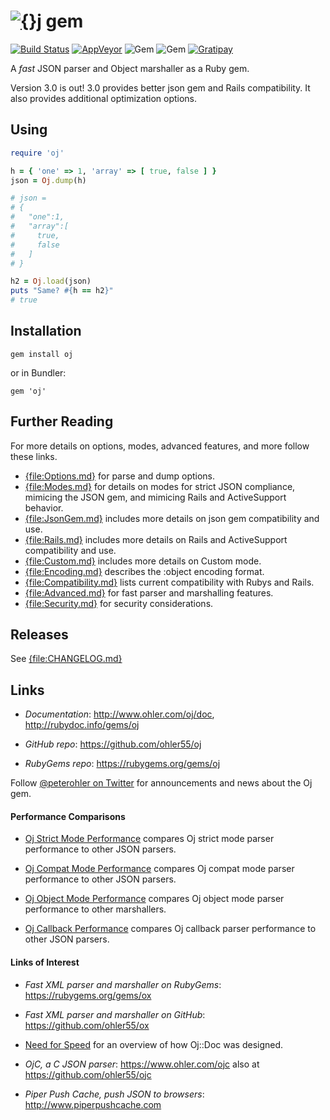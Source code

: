 # [![{}j](http://www.ohler.com/dev/images/oj_comet_64.svg)](http://www.ohler.com/oj) gem

[![Build Status](https://img.shields.io/travis/ohler55/oj/master.svg)](http://travis-ci.org/ohler55/oj?branch=master) [![AppVeyor](https://img.shields.io/appveyor/ci/ohler55/oj/master.svg)](https://ci.appveyor.com/project/ohler55/oj) ![Gem](https://img.shields.io/gem/v/oj.svg) ![Gem](https://img.shields.io/gem/dt/oj.svg) [![Gratipay](https://img.shields.io/gratipay/project/oj.svg)](https://gratipay.com/oj/)

A *fast* JSON parser and Object marshaller as a Ruby gem.

Version 3.0 is out! 3.0 provides better json gem and Rails compatibility. It
also provides additional optimization options.

## Using

```ruby
require 'oj'

h = { 'one' => 1, 'array' => [ true, false ] }
json = Oj.dump(h)

# json =
# {
#   "one":1,
#   "array":[
#     true,
#     false
#   ]
# }

h2 = Oj.load(json)
puts "Same? #{h == h2}"
# true
```

## Installation
```
gem install oj
```

or in Bundler:

```
gem 'oj'
```

## Further Reading

For more details on options, modes, advanced features, and more follow these
links.

 - [{file:Options.md}](pages/Options.md) for parse and dump options.
 - [{file:Modes.md}](pages/Modes.md) for details on modes for strict JSON compliance, mimicing the JSON gem, and mimicing Rails and ActiveSupport behavior.
 - [{file:JsonGem.md}](pages/JsonGem.md) includes more details on json gem compatibility and use.
 - [{file:Rails.md}](pages/Rails.md) includes more details on Rails and ActiveSupport compatibility and use.
 - [{file:Custom.md}](pages/Custom.md) includes more details on Custom mode.
 - [{file:Encoding.md}](pages/Encoding.md) describes the :object encoding format.
 - [{file:Compatibility.md}](pages/Compatibility.md) lists current compatibility with Rubys and Rails.
 - [{file:Advanced.md}](pages/Advanced.md) for fast parser and marshalling features.
 - [{file:Security.md}](pages/Security.md) for security considerations.

## Releases

See [{file:CHANGELOG.md}](CHANGELOG.md)

## Links

 - *Documentation*: http://www.ohler.com/oj/doc, http://rubydoc.info/gems/oj

- *GitHub* *repo*: https://github.com/ohler55/oj

- *RubyGems* *repo*: https://rubygems.org/gems/oj

Follow [@peterohler on Twitter](http://twitter.com/#!/peterohler) for announcements and news about the Oj gem.

#### Performance Comparisons

 - [Oj Strict Mode Performance](http://www.ohler.com/dev/oj_misc/performance_strict.html) compares Oj strict mode parser performance to other JSON parsers.

 - [Oj Compat Mode Performance](http://www.ohler.com/dev/oj_misc/performance_compat.html) compares Oj compat mode parser performance to other JSON parsers.

 - [Oj Object Mode Performance](http://www.ohler.com/dev/oj_misc/performance_object.html) compares Oj object mode parser performance to other marshallers.

 - [Oj Callback Performance](http://www.ohler.com/dev/oj_misc/performance_callback.html) compares Oj callback parser performance to other JSON parsers.

#### Links of Interest

 - *Fast XML parser and marshaller on RubyGems*: https://rubygems.org/gems/ox

 - *Fast XML parser and marshaller on GitHub*: https://github.com/ohler55/ox

 - [Need for Speed](http://www.ohler.com/dev/need_for_speed/need_for_speed.html) for an overview of how Oj::Doc was designed.

 - *OjC, a C JSON parser*: https://www.ohler.com/ojc also at https://github.com/ohler55/ojc

 - *Piper Push Cache, push JSON to browsers*: http://www.piperpushcache.com

